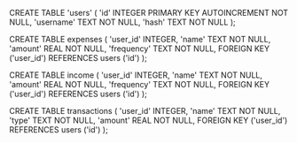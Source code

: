 CREATE TABLE 'users' (
    'id' INTEGER PRIMARY KEY AUTOINCREMENT NOT NULL,
    'username' TEXT NOT NULL,
    'hash' TEXT NOT NULL
);

CREATE TABLE expenses (
    'user_id' INTEGER,
    'name' TEXT NOT NULL,
    'amount' REAL NOT NULL,
    'frequency' TEXT NOT NULL,
    FOREIGN KEY ('user_id')
        REFERENCES users ('id')
);

CREATE TABLE income (
    'user_id' INTEGER,
    'name' TEXT NOT NULL,
    'amount' REAL NOT NULL,
    'frequency' TEXT NOT NULL,
    FOREIGN KEY ('user_id')
        REFERENCES users ('id')
);

CREATE TABLE transactions (
    'user_id' INTEGER,
    'name' TEXT NOT NULL,
    'type' TEXT NOT NULL,
    'amount' REAL NOT NULL,
    FOREIGN KEY ('user_id')
        REFERENCES users ('id')
);